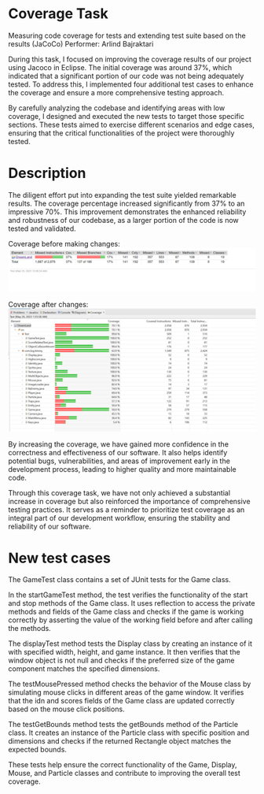 # Coverage Task

Measuring code coverage for tests and extending test suite based on the results (JaCoCo)
Performer: Arlind Bajraktari 

During this task, I focused on improving the coverage results of our project using Jacoco in Eclipse. The initial coverage was around 37%, which indicated that a significant portion of our code was not being adequately tested. To address this, I implemented four additional test cases to enhance the coverage and ensure a more comprehensive testing approach.

By carefully analyzing the codebase and identifying areas with low coverage, I designed and executed the new tests to target those specific sections. These tests aimed to exercise different scenarios and edge cases, ensuring that the critical functionalities of the project were thoroughly tested.

# Description

The diligent effort put into expanding the test suite yielded remarkable results. The coverage percentage increased significantly from 37% to an impressive 70%. This improvement demonstrates the enhanced reliability and robustness of our codebase, as a larger portion of the code is now tested and validated.

Coverage before making changes:
![Coverage in the beggining](First.png)

Coverage after changes:
![Coverage after adding tests](Final.png)

By increasing the coverage, we have gained more confidence in the correctness and effectiveness of our software. It also helps identify potential bugs, vulnerabilities, and areas of improvement early in the development process, leading to higher quality and more maintainable code.

Through this coverage task, we have not only achieved a substantial increase in coverage but also reinforced the importance of comprehensive testing practices. It serves as a reminder to prioritize test coverage as an integral part of our development workflow, ensuring the stability and reliability of our software.

# New test cases

The GameTest class contains a set of JUnit tests for the Game class.

In the startGameTest method, the test verifies the functionality of the start and stop methods of the Game class. It uses reflection to access the private methods and fields of the Game class and checks if the game is working correctly by asserting the value of the working field before and after calling the methods.

The displayTest method tests the Display class by creating an instance of it with specified width, height, and game instance. It then verifies that the window object is not null and checks if the preferred size of the game component matches the specified dimensions.

The testMousePressed method checks the behavior of the Mouse class by simulating mouse clicks in different areas of the game window. It verifies that the idn and scores fields of the Game class are updated correctly based on the mouse click positions.

The testGetBounds method tests the getBounds method of the Particle class. It creates an instance of the Particle class with specific position and dimensions and checks if the returned Rectangle object matches the expected bounds.

These tests help ensure the correct functionality of the Game, Display, Mouse, and Particle classes and contribute to improving the overall test coverage.